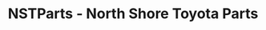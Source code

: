 ---
title: "NSTParts - North Shore Toyota Parts"
url: /auckland/nstparts-north-shore-toyota-parts/
shop: car repair
---